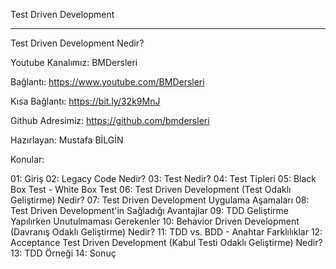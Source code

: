 Test Driven Development

------------------------------------------------------------------------------

Test Driven Development Nedir?

Youtube Kanalımız: BMDersleri

Bağlantı: https://www.youtube.com/BMDersleri​

Kısa Bağlantı: https://bit.ly/32k9MnJ

Github Adresimiz: https://github.com/bmdersleri

Hazırlayan: Mustafa BİLGİN

Konular:

01: Giriş
02: Legacy Code Nedir?
03: Test Nedir?
04: Test Tipleri
05: Black Box Test - White Box Test
06: Test Driven Development (Test Odaklı Geliştirme) Nedir?
07: Test Driven Development Uygulama Aşamaları
08: Test Driven Development'in Sağladığı Avantajlar
09: TDD Geliştirme Yapılırken Unutulmaması Gerekenler
10: Behavior Driven Development (Davranış Odaklı Geliştirme) Nedir?
11: TDD vs. BDD - Anahtar Farklılıklar
12: Acceptance Test Driven Development (Kabul Testi Odaklı Geliştirme) Nedir?
13: TDD Örneği
14: Sonuç